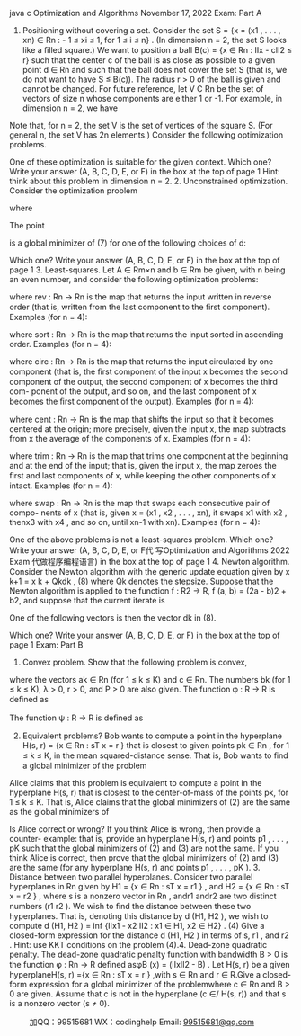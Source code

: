 java c
Optimization   and   Algorithms 
November   17,   2022 
Exam: Part A
1. Positioning   without   covering   a   set.    Consider   the   set
S   =   {x =   (x1   , . . . ,   xn)   ∈ Rn   :      - 1   ≤ xi      ≤ 1,    for      1   ≤ i   ≤ n} .
(In   dimension   n =   2,   the   set   S   looks   like   a   ﬁlled   square.)
We   want   to   position   a   ball
B(c)   =   {x   ∈ Rn   :      Ⅱx - cⅡ2    ≤   r}
such   that   the   center   c   of   the   ball   is   as   close   as   possible   to   a   given   point   d   ∈   Rn   and   such   that   the   ball   does   not   cover   the   set      S      (that   is,   we   do   not   want   to   have   S   ≤ B(c)).   The   radius   r   > 0   of the   ball   is   given   and   cannot   be   changed.
For   future   reference,   let   V   C Rn    be   the   set   of   vectors   of   size   n   whose   components   are   either   1   or   -1.   For   example,   in   dimension   n = 2,   we   have


Note that,   for   n = 2,   the   set   V   is the   set   of vertices   of   the   square   S.    (For   general   n,   the   set   V   has   2n      elements.)
Consider   the   following   optimization   problems.

One   of these   optimization   is   suitable   for   the   given   context.
Which   one?
Write your answer (A, B, C, D, E, or F) in the box at the top of page 1
Hint:   think   about   this   problem   in   dimension   n = 2.
2. Unconstrained   optimization.    Consider   the   optimization   problem

where

The   point

is   a   global   minimizer   of   (7)   for   one   of the   following   choices   of   d:

Which   one?
Write your answer (A, B, C, D, E, or F) in the box at the top of page 1
3. Least-squares.    Let   A   ∈ Rm×n      and   b   ∈ Rm      be   given,   with   n   being   an   even   number,   and   consider   the   following   optimization   problems:

where rev   : Rn   → Rn   is the map that returns the input written in reverse   order   (that   is,   written   from   the   last   component   to   the   ﬁrst   component).    Examples   (for   n   = 4):

where   sort   : Rn    → Rn    is   the   map   that   returns   the   input   sorted   in   ascending   order.   Examples   (for   n = 4):

where      circ   : Rn    → Rn    is   the    map   that    returns   the   input   circulated   by   one   component    (that   is,      the   ﬁrst   component   of   the   input      x   becomes   the   second   component   of the   output,   the   second   component   of   x   becomes   the   third   com-   ponent of the output,   and so   on,   and the   last   component   of   x   becomes   the   ﬁrst   component   of the   output).   Examples   (for   n = 4):

where      cent   : Rn      → Rn    is    the   map   that   shifts   the   input   so   that   it   becomes   centered   at   the   origin;      more   precisely,      given   the   input      x,   the   map   subtracts   from   x the   average   of the   components   of x.    Examples   (for   n = 4):

where   trim   : Rn      → Rn    is   the   map   that   trims   one   component   at   the   beginning   and   at   the   end   of   the   input;      that   is,      given   the   input      x,   the   map   zeroes   the   ﬁrst   and   last   components of x, while keeping   the   other   components   of x   intact.   Examples   (for   n =   4):

where   swap   : Rn   → Rn    is   the   map   that   swaps   each   consecutive   pair   of compo-   nents   of   x   (that   is, given   x   =   (x1   ,   x2   , . . . ,   xn), it   swaps   x1      with   x2   ,   thenx3    with x4   ,   and   so   on,   until   xn-1      with   xn).   Examples   (for   n = 4):
                
One   of the   above   problems   is not a   least-squares   problem.   Which   one?
Write your answer (A, B, C, D, E, or F代 写Optimization and Algorithms 2022 Exam
代做程序编程语言) in the box at the top of page 1
4. Newton   algorithm.      Consider the Newton algorithm with the generic update equation   given   by
x   k+1   = x   k   + Qkdk   ,                                                                                                                                                (8)
where   Qk    denotes   the   stepsize.
Suppose   that   the   Newton   algorithm   is   applied   to   the   function   f   : R2   → R,
f   (a,   b)   =   (2a - b)2   + b2,
and   suppose   that   the   current   iterate   is

One   of the   following   vectors   is   then   the   vector   dk    in   (8).

Which   one?
Write your answer (A, B, C, D, E, or F) in the box at the top of page 1
Exam: Part B
1. Convex   problem.    Show   that   the   following   problem   is   convex,

where   the   vectors   ak         ∈ Rn       (for      1    ≤   k    ≤   K)    and   c   ∈ Rn.       The      numbers    bk         (for 1   ≤ k   ≤ K),   λ > 0,   r   >   0,   and   P   >   0   are   also   given.
The   function   φ   : R → R is   deﬁned   as

The   function   ψ   : R → R is   deﬁned   as

2. Equivalent   problems?         Bob   wants   to   compute   a   point   in   the   hyperplane   H(s,   r)   =   {x ∈ Rn   :   sT   x   = r   }   that   is   closest   to   given   points   pk ∈ Rn   ,   for      1 ≤ k ≤ K,   in   the mean   squared-distance   sense.    That   is,   Bob   wants   to   ﬁnd   a   global   minimizer   of the   problem

Alice   claims   that   this   problem   is   equivalent   to   compute   a   point   in   the   hyperplane   H(s,   r) that is closest to the   center-of-mass   of the   points pk,   for   1   ≤ k   ≤ K.    That is,   Alice   claims that the   global   minimizers   of   (2)   are the   same   as the   global   minimizers   of

Is      Alice      correct      or   wrong?       If   you    think    Alice      is      wrong,    then      provide      a      counter-   example:   that   is,   provide   an   hyperplane   H(s,   r)   and   points p1   , . . . ,   pK      such that the   global minimizers of   (2)   and   (3)   are not the   same.    If you think   Alice   is   correct,   then   prove   that   the   global   minimizers   of      (2)   and      (3)   are   the   same      (for   any   hyperplane   H(s,   r)   and   points   p1   , . . .   ,   pK   ).
3. Distance   between   two   parallel   hyperplanes.    Consider   two   parallel   hyperplanes   in Rn   given   by
H1   =   {x ∈ Rn   :   sT   x   =   r1   } ,    and   H2    =   {x ∈ Rn   :   sT   x   =   r2   } ,
where   s is a nonzero vector in Rn   ,   andr1    andr2    are two distinct   numbers   (r1  r2   ).   We   wish   to   ﬁnd   the   distance   between   these   two   hyperplanes.   That   is,   denoting   this   distance   by   d (H1,   H2   ),   we   wish   to   compute
d (H1,   H2   )   =   inf {Ⅱx1    - x2 Ⅱ2    :   x1    ∈ H1,   x2    ∈ H2} .                                                                      (4)
Give   a   closed-form   expression   for   the   distance   d (H1,   H2   )   in   terms   of   s,   r1   ,   and   r2   .   Hint:   use   KKT   conditions   on   the   problem   (4).4. Dead-zone   quadratic penalty.   The dead-zone quadratic penalty function with bandwidth B   > 0   is   the   function   φ   : Rn   → R deﬁned   asφB (x)   =   (ⅡxⅡ2   - B) .   Let   H(s,   r)   be   a   given   hyperplaneH(s,   r) ={x ∈ Rn   :   sT   x   =   r   }   ,with   s   ∈ Rn      and   r   ∈ R.Give   a   closed-form   expression   for   a   global   minimizer   of the   problemwhere      c      ∈ Rn         and      B      >    0    are      given.          Assume      that      c      is      not      in      the      hyperplane (c   ∈/ H(s,   r))   and   that   s   is   a   nonzero   vector   (s ≠   0).

         
加QQ：99515681  WX：codinghelp  Email: 99515681@qq.com
